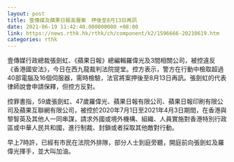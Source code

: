 ```yaml
---
layout: post
title: 壹傳媒及蘋果日報高層案　押後至8月13日再訊
date: 2021-06-19 11:42:40.000000000 +08:00
link: https://news.rthk.hk/rthk/ch/component/k2/1596666-20210619.htm
categories: rthk
---
```


壹傳媒行政總裁張劍虹、《蘋果日報》總編輯羅偉光及3間相關公司，被控違反《香港國安法》，今日在西九龍裁判法院提堂。控方表示，警方在行動中檢取超過40部電腦及16個伺服器，需時檢驗，法官將案押後至8月13日再訊。張劍虹的代表律師說會申請保釋，但控方反對。

控罪書指，59歲張劍虹、47歲羅偉光、蘋果日報有限公司、蘋果日報印刷有限公司及蘋果互聯網有限公司，被控於2020年7月1日至2021年4月3日期間，在香港與黎智英及其他人一同串謀，請求外國或境外機構、組織、人員實施對香港特別行政區或中華人民共和國，進行制裁、封鎖或者採取其他敵對行動。

早上7時許，已經有市民在法院外排隊，部分人士到庭旁聽，開庭前向張劍虹及羅偉光揮手，並大叫加油。
